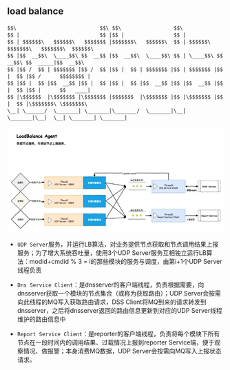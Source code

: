 ## load balance

```
$$\                           $$\ $$\                 $$\                                         
$$ |                          $$ |$$ |                $$ |                                        
$$ | $$$$$$\   $$$$$$\   $$$$$$$ |$$$$$$$\   $$$$$$\  $$ | $$$$$$\  $$$$$$$\   $$$$$$$\  $$$$$$\  
$$ |$$  __$$\  \____$$\ $$  __$$ |$$  __$$\  \____$$\ $$ | \____$$\ $$  __$$\ $$  _____|$$  __$$\ 
$$ |$$ /  $$ | $$$$$$$ |$$ /  $$ |$$ |  $$ | $$$$$$$ |$$ | $$$$$$$ |$$ |  $$ |$$ /      $$$$$$$$ |
$$ |$$ |  $$ |$$  __$$ |$$ |  $$ |$$ |  $$ |$$  __$$ |$$ |$$  __$$ |$$ |  $$ |$$ |      $$   ____|
$$ |\$$$$$$  |\$$$$$$$ |\$$$$$$$ |$$$$$$$  |\$$$$$$$ |$$ |\$$$$$$$ |$$ |  $$ |\$$$$$$$\ \$$$$$$$\ 
\__| \______/  \_______| \_______|\_______/  \_______|\__| \_______|\__|  \__| \_______| \_______|

```

![](/img/lb.png)

* `UDP Server`服务，并运行LB算法，对业务提供节点获取和节点调用结果上报服务；为了增大系统吞吐量，使用3个UDP Server服务互相独立运行LB算法：modid+cmdid % 3 = i的那些模块的服务与调度，由第i+1个UDP Server线程负责

* `Dns Service Client`：是dnsserver的客户端线程，负责根据需要，向dnsserver获取一个模块的节点集合（或称为获取路由）；UDP Server会按需向此线程的MQ写入获取路由请求，DSS Client将MQ到来的请求转发到dnsserver，之后将dnsserver返回的路由信息更新到对应的UDP Server线程维护的路由信息中

* `Report Service Client`：是reporter的客户端线程，负责将每个模块下所有节点在一段时间内的调用结果、过载情况上报到reporter Service端，便于观察情况、做报警；本身消费MQ数据，UDP Server会按需向MQ写入上报状态请求。
